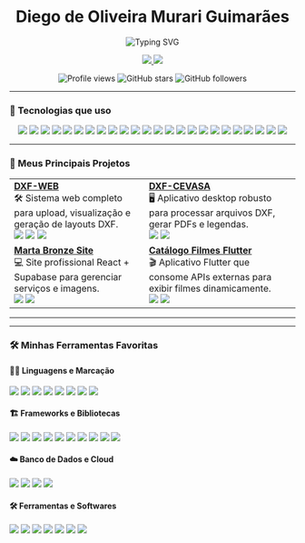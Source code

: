 <h1 align="center"> Diego de Oliveira Murari Guimarães </h1>

<p align="center">
  <img src="https://readme-typing-svg.demolab.com?font=Fira+Code&weight=600&size=24&pause=1000&color=F75590&center=true&vCenter=true&width=435&lines=Desenvolvedor+Full+Stack;Futuro+Engenheiro+de+Software;Apaixonado+por+tecnologia" alt="Typing SVG" />
</p>

<p align="center">
  <a href="https://www.linkedin.com/in/diegomurari/">
    <img src="https://img.shields.io/badge/-LinkedIn-0A66C2?logo=linkedin&logoColor=white&style=for-the-badge" />
  </a>
  <a href="https://github.com/DiegoMurari">
    <img src="https://img.shields.io/badge/-GitHub-181717?logo=github&logoColor=white&style=for-the-badge" />
  </a>
</p>

<p align="center">
  <img src="https://komarev.com/ghpvc/?username=DiegoMurari&style=for-the-badge" alt="Profile views" />
  <img src="https://img.shields.io/github/stars/DiegoMurari?style=for-the-badge" alt="GitHub stars" />
  <img src="https://img.shields.io/github/followers/DiegoMurari?style=for-the-badge" alt="GitHub followers" />
</p>

---

### 🚀 Tecnologias que uso

<p align="center">
  <!-- Linguagens -->
  <img src="https://img.shields.io/badge/-JavaScript-F7DF1E?logo=javascript&logoColor=black&style=for-the-badge" />
  <img src="https://img.shields.io/badge/-TypeScript-3178C6?logo=typescript&logoColor=white&style=for-the-badge" />
  <img src="https://img.shields.io/badge/-Python-3776AB?logo=python&logoColor=white&style=for-the-badge" />
  <img src="https://img.shields.io/badge/-Dart-0175C2?logo=dart&logoColor=white&style=for-the-badge" />
  <img src="https://img.shields.io/badge/-HTML5-E34F26?logo=html5&logoColor=white&style=for-the-badge" />
  <img src="https://img.shields.io/badge/-CSS3-1572B6?logo=css3&logoColor=white&style=for-the-badge" />
  
  <!-- Frameworks -->
  <img src="https://img.shields.io/badge/-React-61DAFB?logo=react&logoColor=black&style=for-the-badge" />
  <img src="https://img.shields.io/badge/-Next.js-000000?logo=nextdotjs&logoColor=white&style=for-the-badge" />
  <img src="https://img.shields.io/badge/-Flutter-02569B?logo=flutter&logoColor=white&style=for-the-badge" />
  <img src="https://img.shields.io/badge/-Node.js-339933?logo=nodedotjs&logoColor=white&style=for-the-badge" />
  <img src="https://img.shields.io/badge/-Express.js-000000?logo=express&logoColor=white&style=for-the-badge" />
  <img src="https://img.shields.io/badge/-FastAPI-009688?logo=fastapi&logoColor=white&style=for-the-badge" />
  
  <!-- Bancos de Dados -->
  <img src="https://img.shields.io/badge/-PostgreSQL-4169E1?logo=postgresql&logoColor=white&style=for-the-badge" />
  <img src="https://img.shields.io/badge/-MongoDB-47A248?logo=mongodb&logoColor=white&style=for-the-badge" />
  <img src="https://img.shields.io/badge/-SQLite-003B57?logo=sqlite&logoColor=white&style=for-the-badge" />
  <img src="https://img.shields.io/badge/-Supabase-3ECF8E?logo=supabase&logoColor=white&style=for-the-badge" />
  
  <!-- Ferramentas -->
  <img src="https://img.shields.io/badge/-Git-F05032?logo=git&logoColor=white&style=for-the-badge" />
  <img src="https://img.shields.io/badge/-GitHub-181717?logo=github&logoColor=white&style=for-the-badge" />
  <img src="https://img.shields.io/badge/-Vercel-000000?logo=vercel&logoColor=white&style=for-the-badge" />
  <img src="https://img.shields.io/badge/-Figma-F24E1E?logo=figma&logoColor=white&style=for-the-badge" />
  <img src="https://img.shields.io/badge/-Postman-FF6C37?logo=postman&logoColor=white&style=for-the-badge" />
  <img src="https://img.shields.io/badge/-Jest-C21325?logo=jest&logoColor=white&style=for-the-badge" />
  <img src="https://img.shields.io/badge/-Cypress-17202C?logo=cypress&logoColor=white&style=for-the-badge" />
  <img src="https://img.shields.io/badge/-Docker-2496ED?logo=docker&logoColor=white&style=for-the-badge" />
</p>

---

### 🌟 Meus Principais Projetos

<table>
  <tr>
    <td>
      <b><a href="https://github.com/DiegoMurari/dxf-web">DXF-WEB</a></b><br>
      🛠 Sistema web completo para upload, visualização e geração de layouts DXF.<br>
      <img src="https://img.shields.io/badge/React-blue?logo=react&style=flat" />
      <img src="https://img.shields.io/badge/FastAPI-teal?logo=fastapi&style=flat" />
      <img src="https://img.shields.io/badge/Supabase-green?logo=supabase&style=flat" />
    </td>
    <td>
      <b><a href="https://github.com/DiegoMurari/dxf-cevasa">DXF-CEVASA</a></b><br>
      🖥 Aplicativo desktop robusto para processar arquivos DXF, gerar PDFs e legendas.<br>
      <img src="https://img.shields.io/badge/Python-blue?logo=python&style=flat" />
      <img src="https://img.shields.io/badge/PySide6-purple?logo=qt&style=flat" />
    </td>
  </tr>
  <tr>
    <td>
      <b><a href="https://github.com/DiegoMurari/marta-bronze">Marta Bronze Site</a></b><br>
      💻 Site profissional React + Supabase para gerenciar serviços e imagens.<br>
      <img src="https://img.shields.io/badge/React-blue?logo=react&style=flat" />
      <img src="https://img.shields.io/badge/Supabase-green?logo=supabase&style=flat" />
    </td>
    <td>
      <b><a href="https://github.com/DiegoMurari/Catalogo-Filmes-Flutter">Catálogo Filmes Flutter</a></b><br>
      🎬 Aplicativo Flutter que consome APIs externas para exibir filmes dinamicamente.<br>
      <img src="https://img.shields.io/badge/Flutter-blue?logo=flutter&style=flat" />
      <img src="https://img.shields.io/badge/API-yellow?style=flat" />
    </td>
  </tr>
</table>

---

---

### 🛠️ Minhas Ferramentas Favoritas

#### 👨‍💻 Linguagens e Marcação
<p>
  <img src="https://img.shields.io/badge/-JavaScript-F7DF1E?logo=javascript&logoColor=black&style=flat" />
  <img src="https://img.shields.io/badge/-TypeScript-3178C6?logo=typescript&logoColor=white&style=flat" />
  <img src="https://img.shields.io/badge/-Python-3776AB?logo=python&logoColor=white&style=flat" />
  <img src="https://img.shields.io/badge/-Dart-0175C2?logo=dart&logoColor=white&style=flat" />
  <img src="https://img.shields.io/badge/-HTML5-E34F26?logo=html5&logoColor=white&style=flat" />
  <img src="https://img.shields.io/badge/-CSS3-1572B6?logo=css3&logoColor=white&style=flat" />
  <img src="https://img.shields.io/badge/-C-00599C?logo=c&logoColor=white&style=flat" />
  <img src="https://img.shields.io/badge/-C%2B%2B-00599C?logo=c%2B%2B&logoColor=white&style=flat" />
</p>

#### 🏗️ Frameworks e Bibliotecas
<p>
  <img src="https://img.shields.io/badge/-React-61DAFB?logo=react&logoColor=black&style=flat" />
  <img src="https://img.shields.io/badge/-Next.js-000000?logo=nextdotjs&logoColor=white&style=flat" />
  <img src="https://img.shields.io/badge/-Flutter-02569B?logo=flutter&logoColor=white&style=flat" />
  <img src="https://img.shields.io/badge/-FastAPI-009688?logo=fastapi&logoColor=white&style=flat" />
  <img src="https://img.shields.io/badge/-Node.js-339933?logo=nodedotjs&logoColor=white&style=flat" />
  <img src="https://img.shields.io/badge/-Supabase-3ECF8E?logo=supabase&logoColor=white&style=flat" />
  <img src="https://img.shields.io/badge/-Express.js-000000?logo=express&logoColor=white&style=flat" />
  <img src="https://img.shields.io/badge/-Tkinter-FF6F00?logo=python&logoColor=white&style=flat" />
  <img src="https://img.shields.io/badge/-PySide6-41CD52?logo=qt&logoColor=white&style=flat" />
  <img src="https://img.shields.io/badge/-Bootstrap-7952B3?logo=bootstrap&logoColor=white&style=flat" />
</p>

#### ☁️ Banco de Dados e Cloud
<p>
  <img src="https://img.shields.io/badge/-PostgreSQL-4169E1?logo=postgresql&logoColor=white&style=flat" />
  <img src="https://img.shields.io/badge/-SQLite-003B57?logo=sqlite&logoColor=white&style=flat" />
  <img src="https://img.shields.io/badge/-MongoDB-47A248?logo=mongodb&logoColor=white&style=flat" />
  <img src="https://img.shields.io/badge/-Firebase-FFCA28?logo=firebase&logoColor=black&style=flat" />
</p>

#### 🛠️ Ferramentas e Softwares
<p>
  <img src="https://img.shields.io/badge/-Git-F05032?logo=git&logoColor=white&style=flat" />
  <img src="https://img.shields.io/badge/-GitHub-181717?logo=github&logoColor=white&style=flat" />
  <img src="https://img.shields.io/badge/-VSCode-007ACC?logo=visualstudiocode&logoColor=white&style=flat" />
  <img src="https://img.shields.io/badge/-Vercel-000000?logo=vercel&logoColor=white&style=flat" />
  <img src="https://img.shields.io/badge/-Figma-F24E1E?logo=figma&logoColor=white&style=flat" />
  <img src="https://img.shields.io/badge/-Postman-FF6C37?logo=postman&logoColor=white&style=flat" />
  <img src="https://img.shields.io/badge/-Jupyter-F37626?logo=jupyter&logoColor=white&style=flat" />
</p>

